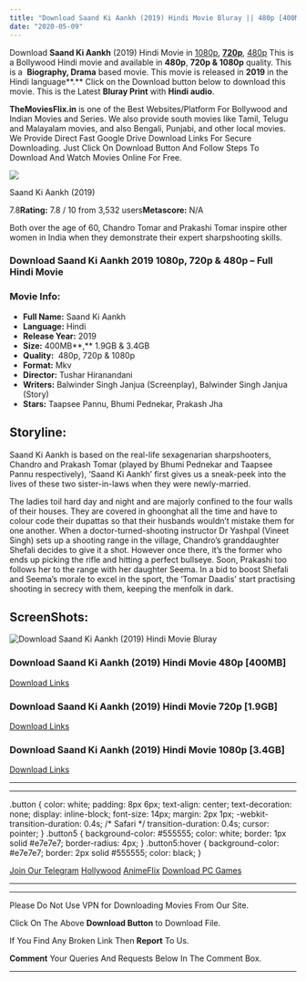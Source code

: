 ```yaml
---
title: "Download Saand Ki Aankh (2019) Hindi Movie Bluray || 480p [400MB] || 720p [1.9GB] || 1080p [3.4GB]"
date: "2020-05-09"
---
```


Download **Saand Ki Aankh** (2019) Hindi Movie in [1080p](https://1moviesflix.com/1080p-movies/), [**720p**](https://1moviesflix.com/720p-movies/), [480p](https://1moviesflix.com/480p-movies/) This is a Bollywood Hindi movie and available in **480p**, **720p & 1080p** quality. This is a  **Biography, Drama** based movie. This movie is released in **2019** in the Hindi language**.** Click on the Download button below to download this movie. This is the Latest **Bluray Print** with **Hindi audio**.

**TheMoviesFlix.in** is one of the Best Websites/Platform For Bollywood and Indian Movies and Series. We also provide south movies like Tamil, Telugu and Malayalam movies, and also Bengali, Punjabi, and other local movies. We Provide Direct Fast Google Drive Download Links For Secure Downloading. Just Click On Download Button And Follow Steps To Download And Watch Movies Online For Free.

[![](https://m.media-amazon.com/images/M/MV5BNDBmMDQ1ZTMtN2RhOS00NzE2LTkwODMtZTMyNWQyOWNiOGRhXkEyXkFqcGdeQXVyOTAzMTc2MjA@._V1_SX300.jpg)](https://www.imdb.com/title/tt8108206/ "Saand Ki Aankh")

Saand Ki Aankh (2019)

7.8**Rating:** 7.8 / 10 from 3,532 users**Metascore:** N/A

Both over the age of 60, Chandro Tomar and Prakashi Tomar inspire other women in India when they demonstrate their expert sharpshooting skills.

### Download Saand Ki Aankh 2019 1080p, 720p & 480p – Full Hindi Movie

### Movie Info:

- **Full Name:** Saand Ki Aankh
- **Language:** Hindi
- **Release Year:** 2019
- **Size:** 400MB**,** 1.9GB & 3.4GB
- **Quality:**  480p, 720p & 1080p
- **Format:** Mkv
- **Director:** Tushar Hiranandani
- **Writers:** Balwinder Singh Janjua (Screenplay), Balwinder Singh Janjua (Story)
- **Stars:** Taapsee Pannu, Bhumi Pednekar, Prakash Jha

## Storyline:

Saand Ki Aankh is based on the real-life sexagenarian sharpshooters, Chandro and Prakash Tomar (played by Bhumi Pednekar and Taapsee Pannu respectively), ‘Saand Ki Aankh’ first gives us a sneak-peek into the lives of these two sister-in-laws when they were newly-married.

The ladies toil hard day and night and are majorly confined to the four walls of their houses. They are covered in ghoonghat all the time and have to colour code their dupattas so that their husbands wouldn’t mistake them for one another. When a doctor-turned-shooting instructor Dr Yashpal (Vineet Singh) sets up a shooting range in the village, Chandro’s granddaughter Shefali decides to give it a shot. However once there, it’s the former who ends up picking the rifle and hitting a perfect bullseye. Soon, Prakashi too follows her to the range with her daughter Seema. In a bid to boost Shefali and Seema’s morale to excel in the sport, the ‘Tomar Daadis’ start practising shooting in secrecy with them, keeping the menfolk in dark.

## ScreenShots:

![Download Saand Ki Aankh (2019) Hindi Movie Bluray](https://1.bp.blogspot.com/-AW-3xHLW37Y/XnH4B9KHJ5I/AAAAAAAAA6A/rzHl_nludGQVpF3dfdPEDQvLfJuAwVoNACLcBGAsYHQ/s1600/Saand%2BKi%2BAankh%2B%25282019%2529%2BHindi%2BFull%2BMovie%2BDownload%2BFree%2B2.jpg)

### Download Saand Ki Aankh (2019) Hindi Movie 480p \[400MB\] 

[Download Links](https://1moviesflix.com?a270777880=My83cHk5ek5GOWJML0hNQ05nQWRaby9sclBIR3RQNS9USFRaWEtad0Vwd2VKb0xqcTFLNlhQN2s0RmY3VE5IRjlZWU9uRjlwZHNIbjNocjExdDFHMXlCSXE0VkJtUC9WVlJEdGlOVmFJakU9)

### Download Saand Ki Aankh (2019) Hindi Movie 720p \[1.9GB\]

[Download Links](https://1moviesflix.com?a270777880=My83cHk5ek5GOWJML0hNQ05nQWRaby9sclBIR3RQNS9USFRaWEtad0Vwd2VKb0xqcTFLNlhQN2s0RmY3VE5IRkFkKysyTStPMjhOREpIbkhTVmoxYUI2MmNLVkZXaTFYNDRxejlnbHVxaUE9)

### Download Saand Ki Aankh (2019) Hindi Movie 1080p \[3.4GB\] 

[Download Links](https://1moviesflix.com?a270777880=My83cHk5ek5GOWJML0hNQ05nQWRaby9sclBIR3RQNS9USFRaWEtad0Vwd2VKb0xqcTFLNlhQN2s0RmY3VE5IRnU1amRNc0xsUFovQlZLeW15ajFqbkUrejF6T1lFL25RL0JEVHNtbFdSWDg9)

* * *

* * *

.button { color: white; padding: 8px 6px; text-align: center; text-decoration: none; display: inline-block; font-size: 14px; margin: 2px 1px; -webkit-transition-duration: 0.4s; /\* Safari \*/ transition-duration: 0.4s; cursor: pointer; } .button5 { background-color: #555555; color: white; border: 1px solid #e7e7e7; border-radius: 4px; } .button5:hover { background-color: #e7e7e7; border: 2px solid #555555; color: black; }

[Join Our Telegram](http://gdrivepro.xyz/join.php) [Hollywood](https://moviesverse.com/) [AnimeFlix](https://animeflix.in/) [Download PC Games](https://gamesflix.net/)  

* * *

* * *

  

Please Do Not Use VPN for Downloading Movies From Our Site.

Click On The Above **Download Button** to Download File.

If You Find Any Broken Link Then **Report** To Us.

**Comment** Your Queries And Requests Below In The Comment Box.

* * *
